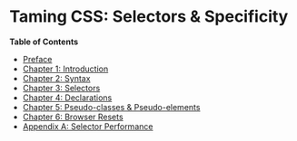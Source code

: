 # Taming CSS: Selectors & Specificity

**Table of Contents**

  * [Preface](../preface.md)
  * [Chapter 1: Introduction](chapter1.md)
  * [Chapter 2: Syntax](chapter2.md)
  * [Chapter 3: Selectors](chapter3.md)
  * [Chapter 4: Declarations](chapter4.md)
  * [Chapter 5: Pseudo-classes & Pseudo-elements](chapter5.md)
  * [Chapter 6: Browser Resets](chapter6.md)
  * [Appendix A: Selector Performance](appendixA.md)

<!---
minification?
-->
